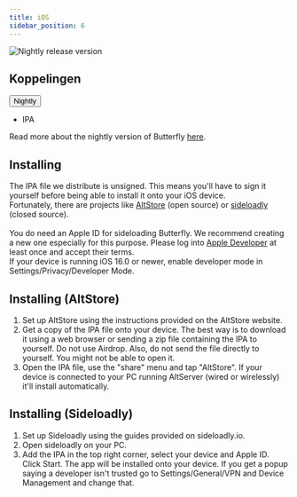 ```yaml
---
title: iOS
sidebar_position: 6
---
```


![Nightly release version](https://img.shields.io/badge/dynamic/yaml?color=f7d28c\&label=Nightly\&query=%24.version\&url=https%3A%2F%2Fraw.githubusercontent.com%2FLinwoodDev%2Fbutterfly%2Fnightly%2Fapp%2Fpubspec.yaml\&style=for-the-badge)

## Koppelingen

<div className="dropdown dropdown--hoverable margin--sm">
  <button className="button button--outline button--danger button--lg">Nightly</button>
  <ul className="dropdown__menu">
    <li>
      <DownloadButton className="dropdown__link" href="https://github.com/LinwoodDev/butterfly/releases/download/nightly/linwood-butterfly-ios.ipa">
        IPA
      </DownloadButton>
    </li>
  </ul>
</div>

Read more about the nightly version of Butterfly [here](/nightly).

## Installing

The IPA file we distribute is unsigned. This means you'll have to sign it yourself before being able to install it onto your iOS device. \
Fortunately, there are projects like [AltStore](https://altstore.io) (open source) or [sideloadly](https://sideloadly.io) (closed source). \
\
You do need an Apple ID for sideloading Butterfly. We recommend creating a new one especially for this purpose. Please log into [Apple Developer](https://developer.apple.com) at least once and accept their terms.
\
If your device is running iOS 16.0 or newer, enable developer mode in Settings/Privacy/Developer Mode.

## Installing (AltStore)

1. Set up AltStore using the instructions provided on the AltStore website.
2. Get a copy of the IPA file onto your device. The best way is to download it using a web browser or sending a zip file containing the IPA to yourself. Do not use Airdrop. Also, do not send the file directly to yourself. You might not be able to open it.
3. Open the IPA file, use the "share" menu and tap "AltStore". If your device is connected to your PC running AltServer (wired or wirelessly) it'll install automatically.

## Installing (Sideloadly)

1. Set up Sideloadly using the guides provided on sideloadly.io.
2. Open sideloadly on your PC.
3. Add the IPA in the top right corner, select your device and Apple ID. Click Start. The app will be installed onto your device.
   If you get a popup saying a developer isn't trusted go to Settings/General/VPN and Device Management and change that.
